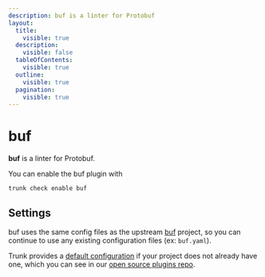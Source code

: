 ```yaml
---
description: buf is a linter for Protobuf
layout:
  title:
    visible: true
  description:
    visible: false
  tableOfContents:
    visible: true
  outline:
    visible: true
  pagination:
    visible: true
---
```


# buf

**buf** is a linter for Protobuf.

You can enable the buf plugin with

```shell
trunk check enable buf
```

## Settings


buf uses the same config files as the
upstream [buf](https://github.com/bufbuild/buf#readme) project, so you can continue to use any
existing configuration files (ex: `buf.yaml`).
    

Trunk provides a [default configuration](https://github.com/trunk-io/plugins/tree/main/linters/buf) if your project does not already have one,
which you can see in our [open source plugins repo](https://github.com/trunk-io/plugins/tree/main).
